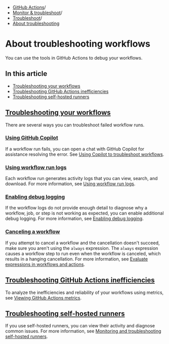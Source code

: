   * [GitHub Actions](https://docs.github.com/en/actions "GitHub Actions")/
  * [Monitor & troubleshoot](https://docs.github.com/en/actions/monitoring-and-troubleshooting-workflows "Monitor & troubleshoot")/
  * [Troubleshoot](https://docs.github.com/en/actions/monitoring-and-troubleshooting-workflows/troubleshooting-workflows "Troubleshoot")/
  * [About troubleshooting](https://docs.github.com/en/actions/monitoring-and-troubleshooting-workflows/troubleshooting-workflows/about-troubleshooting-workflows "About troubleshooting")


# About troubleshooting workflows
You can use the tools in GitHub Actions to debug your workflows.
## In this article
  * [Troubleshooting your workflows](https://docs.github.com/en/actions/monitoring-and-troubleshooting-workflows/troubleshooting-workflows/about-troubleshooting-workflows#troubleshooting-your-workflows)
  * [Troubleshooting GitHub Actions inefficiencies](https://docs.github.com/en/actions/monitoring-and-troubleshooting-workflows/troubleshooting-workflows/about-troubleshooting-workflows#troubleshooting-github-actions-inefficiencies)
  * [Troubleshooting self-hosted runners](https://docs.github.com/en/actions/monitoring-and-troubleshooting-workflows/troubleshooting-workflows/about-troubleshooting-workflows#troubleshooting-self-hosted-runners)


## [Troubleshooting your workflows](https://docs.github.com/en/actions/monitoring-and-troubleshooting-workflows/troubleshooting-workflows/about-troubleshooting-workflows#troubleshooting-your-workflows)
There are several ways you can troubleshoot failed workflow runs.
### [Using GitHub Copilot](https://docs.github.com/en/actions/monitoring-and-troubleshooting-workflows/troubleshooting-workflows/about-troubleshooting-workflows#using-github-copilot)
If a workflow run fails, you can open a chat with GitHub Copilot for assistance resolving the error. See [Using Copilot to troubleshoot workflows](https://docs.github.com/en/actions/monitoring-and-troubleshooting-workflows/troubleshooting-workflows/using-copilot-to-troubleshoot-workflows).
### [Using workflow run logs](https://docs.github.com/en/actions/monitoring-and-troubleshooting-workflows/troubleshooting-workflows/about-troubleshooting-workflows#using-workflow-run-logs)
Each workflow run generates activity logs that you can view, search, and download. For more information, see [Using workflow run logs](https://docs.github.com/en/actions/monitoring-and-troubleshooting-workflows/using-workflow-run-logs).
### [Enabling debug logging](https://docs.github.com/en/actions/monitoring-and-troubleshooting-workflows/troubleshooting-workflows/about-troubleshooting-workflows#enabling-debug-logging)
If the workflow logs do not provide enough detail to diagnose why a workflow, job, or step is not working as expected, you can enable additional debug logging. For more information, see [Enabling debug logging](https://docs.github.com/en/actions/monitoring-and-troubleshooting-workflows/enabling-debug-logging).
### [Canceling a workflow](https://docs.github.com/en/actions/monitoring-and-troubleshooting-workflows/troubleshooting-workflows/about-troubleshooting-workflows#canceling-a-workflow)
If you attempt to cancel a workflow and the cancellation doesn't succeed, make sure you aren't using the `always` expression. The `always` expression causes a workflow step to run even when the workflow is canceled, which results in a hanging cancellation. For more information, see [Evaluate expressions in workflows and actions](https://docs.github.com/en/actions/learn-github-actions/expressions#always).
## [Troubleshooting GitHub Actions inefficiencies](https://docs.github.com/en/actions/monitoring-and-troubleshooting-workflows/troubleshooting-workflows/about-troubleshooting-workflows#troubleshooting-github-actions-inefficiencies)
To analyze the inefficiencies and reliability of your workflows using metrics, see [Viewing GitHub Actions metrics](https://docs.github.com/en/actions/administering-github-actions/viewing-github-actions-metrics).
## [Troubleshooting self-hosted runners](https://docs.github.com/en/actions/monitoring-and-troubleshooting-workflows/troubleshooting-workflows/about-troubleshooting-workflows#troubleshooting-self-hosted-runners)
If you use self-hosted runners, you can view their activity and diagnose common issues.
For more information, see [Monitoring and troubleshooting self-hosted runners](https://docs.github.com/en/actions/hosting-your-own-runners/managing-self-hosted-runners/monitoring-and-troubleshooting-self-hosted-runners).

